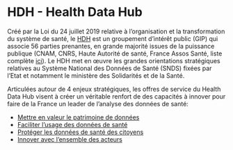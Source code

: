 # HDH - Health Data Hub
<!-- SPDX-License-Identifier: MPL-2.0 -->

Créé par la Loi du 24 juillet 2019 relative à l’organisation et la transformation du système de santé, le [HDH](https://www.health-data-hub.fr/) est un groupement d’intérêt public (GIP) qui associe 56 parties prenantes, en grande majorité issues de la puissance publique (CNAM, CNRS, Haute Autorité de santé, France Assos Santé,  liste complète [ici](https://www.legifrance.gouv.fr/jorf/id/JORFTEXT000039433105)). Le HDH met en œuvre les grandes orientations stratégiques relatives au Système National des Données de Santé (SNDS) fixées par l’Etat et notamment le ministère des Solidarités et de la Santé. 

Articulées autour de 4 enjeux stratégiques, les offres de service du Health Data Hub visent à créer un véritable renfort de des capacités à innover pour faire de la France un leader de l’analyse des données de santé: 
- [Mettre en valeur le patrimoine de données](https://www.health-data-hub.fr/page/mettre-en-valeur-le-patrimoine-de-donnees)
- [Faciliter l’usage des données de santé](https://www.health-data-hub.fr/page/faciliter-lusage-des-donnees-de-sante)
- [Protéger les données de santé des citoyens](https://www.health-data-hub.fr/page/proteger-les-donnees-de-sante-des-citoyens)
- [Innover avec l’ensemble des acteurs](https://www.health-data-hub.fr/page/innover-avec-lensemble-des-acteurs)
